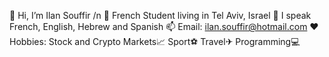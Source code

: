 👋 Hi, I’m Ilan Souffir  /n
📌 French Student living in Tel Aviv, Israel
👄 I speak French, English, Hebrew and Spanish
📫 Email: ilan.souffir@hotmail.com
❤️ Hobbies: Stock and Crypto Markets📈 Sport⚽ Travel✈ Programming💻

